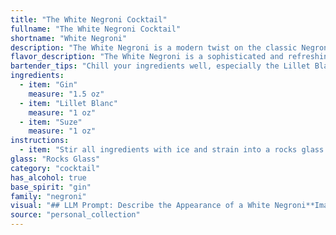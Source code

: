 ```yaml
---
title: "The White Negroni Cocktail"
fullname: "The White Negroni Cocktail"
shortname: "White Negroni"
description: "The White Negroni is a modern twist on the classic Negroni, belonging to the Negroni family.  Its origin is debated, but it's likely a recent invention, playing on the Negroni's structure with lighter, herbal notes from Lillet Blanc and Suze. "
flavor_description: "The White Negroni is a sophisticated and refreshing twist on the classic. It's dry, herbal, and bittersweet, with a delicate floral aroma from the Lillet Blanc. The gin provides a juniper backbone, while Suze adds a distinct, gentian-driven bitterness. The overall taste is complex and well-balanced, with a lingering dryness that leaves you wanting more. "
bartender_tips: "Chill your ingredients well, especially the Lillet Blanc.  Use a good quality gin, and a quality ice cube or large chunk of ice for optimal dilution.  Stir gently but thoroughly for about 30 seconds to ensure proper blending.  Garnish with an orange peel, letting the oils from the zest express over the drink. "
ingredients:
  - item: "Gin"
    measure: "1.5 oz"
  - item: "Lillet Blanc"
    measure: "1 oz"
  - item: "Suze"
    measure: "1 oz"
instructions:
  - item: "Stir all ingredients with ice and strain into a rocks glass."
glass: "Rocks Glass"
category: "cocktail"
has_alcohol: true
base_spirit: "gin"
family: "negroni"
visual: "## LLM Prompt: Describe the Appearance of a White Negroni**Imagine a White Negroni, a refreshing twist on the classic Negroni.  It's composed of Gin, Lillet Blanc, and Suze.  Describe its appearance in detail, paying attention to:*** **Color:** What is the overall hue of the drink? Is it pale, golden, or something in between? * **Clarity:** Is the White Negroni crystal clear, or does it have a slight haze? * **Texture:** Are there any visual indications of the drink's texture? Is it smooth and silky, or are there any visible elements like ice chips or bubbles?* **Garnish:**  A classic White Negroni is often garnished with a lemon twist. Describe the lemon twist's appearance in the drink, including its color, texture, and placement.**Your description should evoke a sense of the White Negroni's visual appeal, and encourage a reader to imagine its refreshing and elegant presence.** "
source: "personal_collection"
---
```


